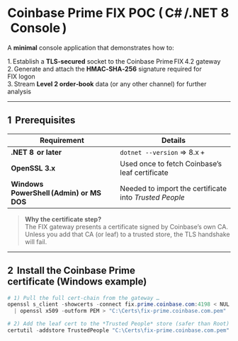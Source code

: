 # Coinbase Prime FIX POC ( C# /.NET 8 Console )

A **minimal** console application that demonstrates how to:

1. Establish a **TLS‑secured** socket to the Coinbase Prime FIX 4.2 gateway  
2. Generate and attach the **HMAC‑SHA‑256** signature required for FIX logon  
3. Stream **Level 2 order‑book** data (or any other channel) for further analysis  

---

## 1  Prerequisites

| Requirement | Details |
|-------------|---------|
| **.NET 8  or later** | `dotnet --version` ⇒ 8.x + |
| **OpenSSL 3.x** | Used once to fetch Coinbase’s leaf certificate |
| **Windows PowerShell (Admin) or MS DOS** | Needed to import the certificate into *Trusted People* |

> **Why the certificate step?**  
> The FIX gateway presents a certificate signed by Coinbase’s own CA.  
> Unless you add that CA (or leaf) to a trusted store, the TLS handshake will fail.

---

## 2  Install the Coinbase Prime certificate (Windows example)

```powershell
# 1) Pull the full cert‑chain from the gateway …
openssl s_client -showcerts -connect fix.prime.coinbase.com:4198 < NUL `
  | openssl x509 -outform PEM > "C:\Certs\fix-prime.coinbase.com.pem"

# 2) Add the leaf cert to the *Trusted People* store (safer than Root) …
certutil -addstore TrustedPeople "C:\Certs\fix-prime.coinbase.com.pem"
